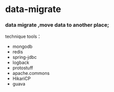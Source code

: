 # data-migrate
### data migrate ,move data to another place;
technique tools：
- mongodb
- redis
- spring-jdbc
- logback
- protostuff
- apache.commons
- HikariCP
- guava

